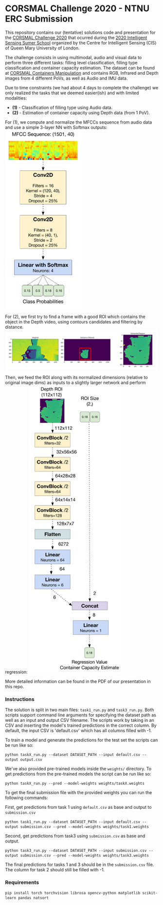 # CORSMAL Challenge 2020 - NTNU ERC Submission

This repository contains our (tentative) solutions code and presentation for the [CORSMAL Challenge 2020](http://corsmal.eecs.qmul.ac.uk/index.html) that ocurred during the [2020 Intelligent Sensing Sumer School](http://cis.eecs.qmul.ac.uk/school2020.html) organized by the Centre for Intelligent Sensing (CIS) of Queen Mary University of London.

The challenge consists in using multimodal, audio and visual data to perform three different tasks: filling level classification, filling type classification and container capacity estimation. The dataset can be found at [CORSMAL Containers Manipulation](http://corsmal.eecs.qmul.ac.uk/containers_manip.html) and contains RGB, Infrared and Depth images from 4 different PoVs, as well as Audio and IMU data.

Due to time constraints (we had about 4 days to complete the challenge) we only realized the tasks that we deemed easier(ish) and with limited modalities:

* **(1)** - Classification of filling type using Audio data.
* **(2)** - Estimation of container capacity using Depth data (from 1 PoV).

For (1), we compute and normalize the MFCCs sequence from audio data and use a simple 3-layer NN with Softmax outputs:
<img src="imgs/20200922-132913.png" width="250"/>

For (2), we first try to find a frame with a good ROI which contains the object in the Depth video, using contours candidates and filtering by distance.
<img src="imgs/20200922-132352.png" width="800"/>

Then, we feed the ROI along with its normalized dimensions (relative to original image dims) as inputs to a slightly larger network and perform regression:
<img src="imgs/20200922-132932.png" width="300"/>

More detailed information can be found in the PDF of our presentation in this repo.

### Instructions

The solution is split in two main files: `task1_run.py` and `task3_run.py`. Both scripts support command line arguments for specifying the dataset path as well as an input and output CSV filename. The scripts work by taking in an CSV and inserting the model's trained predictions in the correct column. By default, the input CSV is 'default.csv' which has all columns filled with -1.

To train a model and generate the predictions for the test set the scripts can be run like so:

	python taskX_run.py --dataset DATASET_PATH --input default.csv --output output.csv

We've also provided pre-trained models inside the `weights/` directory. To get predictions from the pre-trained models the script can be run like so:

	python taskX_run.py --pred --model-weights weights/taskX.weights

To get the final submission file with the provided weights you can run the following commands:

First, get predictions from task 1 using `default.csv` as base and output to `submission.csv`

    python task1_run.py --dataset DATASET_PATH --input default.csv --output submission.csv --pred --model-weights weights/task1.weights
    
Second, get predictions from task3 using `submission.csv` as base and output.
    
    python task3_run.py --dataset DATASET_PATH --input submission.csv --output submission.csv --pred --model-weights weights/task3.weights

The final predictions for tasks 1 and 3 should be in the `submission.csv` file. The column for task 2 should still be filled with -1.

### Requirements
    pip install torch torchvision librosa opencv-python matplotlib scikit-learn pandas natsort